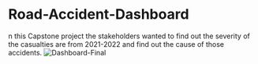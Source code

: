 # Road-Accident-Dashboard
n this Capstone project the stakeholders wanted to find out the severity of the casualties are from 2021-2022 and find out the cause of those accidents.
![Dashboard-Final](https://github.com/user-attachments/assets/9ad4d322-97ee-49ca-9eb8-9b03fea328d2)
